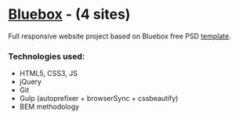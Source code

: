 # <a href="http://aekal.github.io">Bluebox</a> - (4 sites)
Full responsive website project based on Bluebox free PSD <a href="http://www.graphicsfuel.com/2013/07/bluebox-flat-website-psd-templates-design">template</a>.
### Technologies used:
- HTML5, CSS3, JS
- jQuery
- Git
- Gulp (autoprefixer + browserSync + cssbeautify)
- BEM methodology
